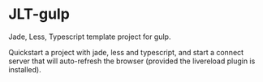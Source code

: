 # JLT-gulp
Jade, Less, Typescript template project for gulp.

Quickstart a project with jade, less and typescript, and start a connect server that will auto-refresh the browser (provided the livereload plugin is installed).
